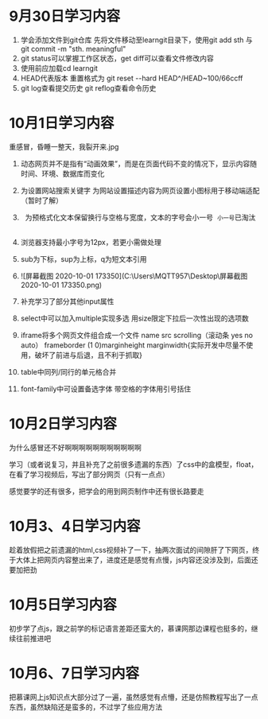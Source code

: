 # 9月30日学习内容

1. 学会添加文件到git仓库 先将文件移动至learngit目录下，使用git add sth 与git commit -m "sth. meaningful"
2. git status可以掌握工作区状态，get diff可以查看文件修改内容
3. 使用前应加载cd learngit
4. HEAD代表版本 重置格式为 git reset --hard HEAD^/HEAD~100/66ccff
5. git log查看提交历史 git reflog查看命令历史

# 10月1日学习内容

重感冒，昏睡一整天，我裂开来.jpg

1. 动态网页并不是指有“动画效果”，而是在页面代码不变的情况下，显示内容随时间、环境、数据库而变化

2. <meta name="keywords" content="">为设置网站搜索关键字 <meta name="describtion" content="">为网站设置描述内容<link rel="shortcut icon" href="url" type="image/ ">为网页设置小图标<meta name="viewpoint" content="">用于移动端适配（暂时了解）

3.  <pre> 为预格式化文本保留换行与空格与宽度，文本的字号会小一号 <small>小一号<big>已淘汰

4. 浏览器支持最小字号为12px，若更小需做处理

5. sub为下标，sup为上标，q为短文本引用

6. ![屏幕截图 2020-10-01 173350](C:\Users\MQTT957\Desktop\屏幕截图 2020-10-01 173350.png)

7. 补充学习了部分其他input属性

8. select中可以加入multiple实现多选 用size限定下拉后一次性出现的选项数

9. iframe将多个网页文件组合成一个文件 name src scrolling（滚动条 yes no auto） frameborder (1 0)marginheight marginwidth{实际开发中尽量不使用，破坏了前进与后退，且不利于抓取}

10. table中同列/同行的单元格合并

11. font-family中可设置备选字体 带空格的字体用引号括住

# 10月2日学习内容

为什么感冒还不好啊啊啊啊啊啊啊啊啊啊啊

学习（或者说复习，并且补充了之前很多遗漏的东西）了css中的盒模型，float，在看了学习视频后，写出了部分网页（只有一点点）

感觉要学的还有很多，把学会的用到网页制作中还有很长路要走

# 10月3、4日学习内容

趁着放假把之前遗漏的html,css视频补了一下，抽两次面试的间隙肝了下网页，终于大体上把网页内容整出来了，进度还是感觉有点慢，js内容还没涉及到，后面还要加把劲

# 10月5日学习内容

初步学了点js，跟之前学的标记语言差距还蛮大的，慕课网那边课程也挺多的，继续往前推进吧

# 10月6、7日学习内容

把慕课网上js知识点大部分过了一遍，虽然感觉有点懵，还是仿照教程写出了一点东西，虽然缺陷还是蛮多的，不过学了些应用方法